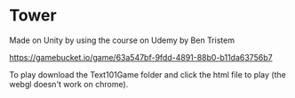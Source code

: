 # Tower
Made on Unity by using the course on Udemy by Ben Tristem

https://gamebucket.io/game/63a547bf-9fdd-4891-88b0-b11da63756b7


To play download the Text101Game folder and click the html file to play (the webgl doesn't work on chrome).
